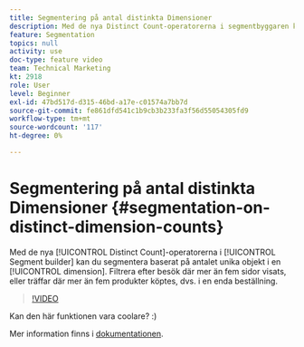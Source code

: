 ```yaml
---
title: Segmentering på antal distinkta Dimensioner
description: Med de nya Distinct Count-operatorerna i segmentbyggaren kan du segmentera baserat på antalet unika objekt i en dimension. Filtrera efter besök där mer än fem sidor visats, eller träffar där mer än fem produkter köptes, dvs. i en enda beställning.
feature: Segmentation
topics: null
activity: use
doc-type: feature video
team: Technical Marketing
kt: 2918
role: User
level: Beginner
exl-id: 47bd517d-d315-46bd-a17e-c01574a7bb7d
source-git-commit: fe861dfd541c1b9cb3b233fa3f56d55054305fd9
workflow-type: tm+mt
source-wordcount: '117'
ht-degree: 0%

---
```


# Segmentering på antal distinkta Dimensioner {#segmentation-on-distinct-dimension-counts}

Med de nya [!UICONTROL Distinct Count]-operatorerna i [!UICONTROL Segment builder] kan du segmentera baserat på antalet unika objekt i en [!UICONTROL dimension]. Filtrera efter besök där mer än fem sidor visats, eller träffar där mer än fem produkter köptes, dvs. i en enda beställning.

>[!VIDEO](https://video.tv.adobe.com/v/27257/?quality=9)

Kan den här funktionen vara coolare? :)

Mer information finns i [dokumentationen](https://experienceleague.adobe.com/docs/analytics/components/segmentation/segment-reference/seg-operators.html?lang=en).
